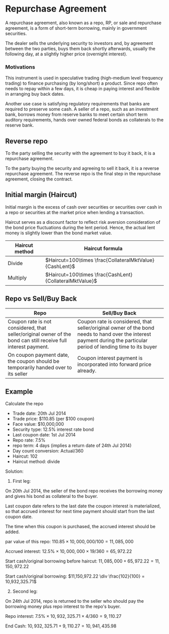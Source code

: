 # Repurchase Agreement

A repurchase agreement, also known as a repo, RP, or sale and repurchase agreement, is a form of short-term borrowing, mainly in government securities.

The dealer sells the underlying security to investors and, by agreement between the two parties, buys them back shortly afterwards, usually the following day, at a slightly higher price (overnight interest).

### Motivations

This instrument is used in speculative trading (high-medium level frequency trading) to finance purchasing (by long/short) a product. Since repo often needs to repay within a few days, it is cheap in paying interest and flexible in arranging buy back dates.

Another use case is satisfying regulatory requirements that banks are required to preserve some cash. A seller of a repo, such as an investment bank, borrows money from reserve banks to meet certain short term auditory requirements, hands over owned federal bonds as collaterals to the reserve bank.

## Reverse repo

To the party selling the security with the agreement to buy it back, it is a repurchase agreement. 

To the party buying the security and agreeing to sell it back, it is a reverse repurchase agreement. The reverse repo is the final step in the repurchase agreement, closing the contract.

## Initial margin (Haircut)

Initial margin is the excess of cash over securities or securities over cash in a repo or securities at the market price when lending a transaction.

Haircut serves as a discount factor to reflect risk aversion consideration of the bond price fluctuations during the lent period. Hence, the actual lent money is slightly lower than the bond market value.

|Haircut method|Haircut formula|
|-|-|
|Divide|$Haircut=100\times \frac{CollateralMktValue}{CashLent}$|
|Multiply|$Haircut=100\times \frac{CashLent}{CollateralMktValue}$|

## Repo vs Sell/Buy Back

|Repo|Sell/Buy Back|
|-|-|
|Coupon rate is not considered, that seller/original owner of the bond can still receive full interest payment.|Coupon rate is considered, that seller/original owner of the bond needs to hand over the interest payment during the particular period of lending time to its buyer|
|On coupon payment date, the coupon should be temporarily handed over to its seller|Coupon interest payment is incorporated into forward price already.|

## Example

Calculate the repo

* Trade date: 20th Jul 2014
* Trade price: $110.85 (per $100 coupon)
* Face value: $10,000,000
* Security type: 12.5% interest rate bond
* Last coupon date: 1st Jul 2014
* Repo rate: 7.5%
* repo term: 4 days (implies a return date of 24th Jul 2014)
* Day count conversion: Actual/360
* Haircut: 102
* Haircut method: divide

Solution:
1. First leg:

On 20th Jul 2014, the seller of the bond repo receives the borrowing money and gives his bond as collateral to the buyer.

Last coupon date refers to the last date the coupon interest is materialized, so that accrued interest for next time payment should start from the last coupon date. 

The time when this coupon is purchased, the accrued interest should be added.

par value of this repo: 
$110.85 \times 10,000,000/100 = 11,085,000$

Accrued interest: $12.5\% \times 10,000,000 \times 19/360 = 65,972.22$

Start cash/original borrowing before haircut: $11,085,000+65,972.22=11,150,972.22$

Start cash/original borrowing: $11,150,972.22 \div \frac{102}{100} = 10,932,325.71$

2. Second leg:

On 24th Jul 2014, repo is returned to the seller who should pay the borrowing money plus repo interest to the repo's buyer.

Repo interest: $7.5\% \times 10,932,325.71 \times 4/360 = 9,110.27$

End Cash: $10,932,325.71 + 9,110.27 = 10,941,435.98$